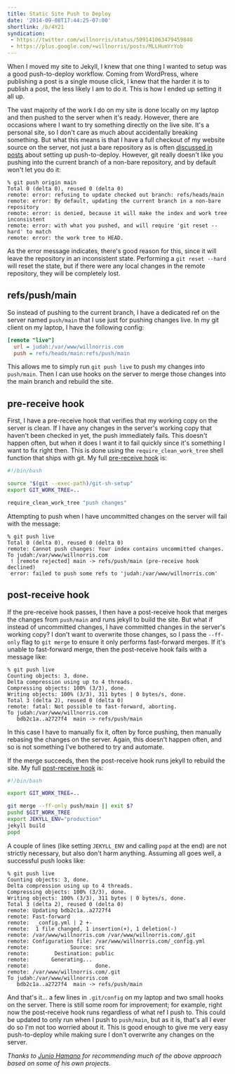 ```yaml
---
title: Static Site Push to Deploy
date: '2014-09-08T17:44:25-07:00'
shortlink: /b/4Y21
syndication:
 - https://twitter.com/willnorris/status/509141063479459840
 - https://plus.google.com/+willnorris/posts/MLLHumYrYob
---
```

When I moved my site to Jekyll, I knew that one thing I wanted to setup was a good push-to-deploy
workflow.  Coming from WordPress, where publishing a post is a single mouse click, I knew that the
harder it is to publish a post, the less likely I am to do it.  This is how I ended up setting it
all up.

The vast majority of the work I do on my site is done locally on my laptop and then pushed to the
server when it's ready.  However, there are occasions where I want to try something directly on the
live site.  It's a personal site, so I don't care as much about accidentally breaking something.
But what this means is that I have a full checkout of my website source on the server, not just a
bare repository as is often [discussed in posts][search] about setting up push-to-deploy.  However, 
git really doesn't like you pushing into the current branch of a non-bare repository, and by default
won't let you do it:

```
% git push origin main
Total 0 (delta 0), reused 0 (delta 0)
remote: error: refusing to update checked out branch: refs/heads/main
remote: error: By default, updating the current branch in a non-bare repository
remote: error: is denied, because it will make the index and work tree inconsistent
remote: error: with what you pushed, and will require 'git reset --hard' to match
remote: error: the work tree to HEAD.
```

As the error message indicates, there's good reason for this, since it will leave the repository in
an inconsistent state.  Performing a `git reset --hard` will reset the state, but if there were any
local changes in the remote repository, they will be completely lost.

## refs/push/main ##

So instead of pushing to the current branch, I have a dedicated ref on the server named
`push/main` that I use just for pushing changes live.  In my git client on my laptop, I have the
following config:

``` ini
[remote "live"]
  url = judah:/var/www/willnorris.com
  push = refs/heads/main:refs/push/main
```

This allows me to simply run `git push live` to push my changes into `push/main`.  Then I can use
hooks on the server to merge those changes into the main branch and rebuild the site.

## pre-receive hook ##

First, I have a pre-receive hook that verifies that my working copy on the server is clean.  If I
have any changes in the server's working copy that haven't been checked in yet, the push immediately
fails.  This doesn't happen often, but when it does I want it to fail quickly since it's something I
want to fix right then.  This is done using the `require_clean_work_tree` shell function that ships
with git.  My full [pre-receive hook][] is:

``` bash
#!/bin/bash

source "$(git --exec-path)/git-sh-setup"
export GIT_WORK_TREE=..

require_clean_work_tree "push changes"
```

Attempting to push when I have uncommitted changes on the server will fail with the message:

```
% git push live
Total 0 (delta 0), reused 0 (delta 0)
remote: Cannot push changes: Your index contains uncommitted changes.
To judah:/var/www/willnorris.com
 ! [remote rejected] main -> refs/push/main (pre-receive hook declined)
 error: failed to push some refs to 'judah:/var/www/willnorris.com'
```

## post-receive hook ##

If the pre-receive hook passes, I then have a post-receive hook that merges the changes from
`push/main` and runs jekyll to build the site.  But what if instead of uncommitted changes, I have
committed changes in the server's working copy?  I don't want to overwrite those changes, so I pass
the `--ff-only` flag to `git merge` to ensure it only performs fast-forward merges.  If it's unable
to fast-forward merge, then the post-receive hook fails with a message like:

```
% git push live
Counting objects: 3, done.
Delta compression using up to 4 threads.
Compressing objects: 100% (3/3), done.
Writing objects: 100% (3/3), 311 bytes | 0 bytes/s, done.
Total 3 (delta 2), reused 0 (delta 0)
remote: fatal: Not possible to fast-forward, aborting.
To judah:/var/www/willnorris.com
   bdb2c1a..a2727f4  main -> refs/push/main
```

In this case I have to manually fix it, often by force pushing, then manually rebasing the changes
on the server.  Again, this doesn't happen often, and so is not something I've bothered to try and
automate.

If the merge succeeds, then the post-receive hook runs jekyll to rebuild the site.  My full
[post-receive hook][] is:

``` bash
#!/bin/bash

export GIT_WORK_TREE=..

git merge --ff-only push/main || exit $?
pushd $GIT_WORK_TREE
export JEKYLL_ENV="production"
jekyll build
popd
```

A couple of lines (like setting `JEKYLL_ENV` and calling `popd` at the end) are not strictly
necessary, but also don't harm anything.  Assuming all goes well, a successful push looks like:

```
% git push live
Counting objects: 3, done.
Delta compression using up to 4 threads.
Compressing objects: 100% (3/3), done.
Writing objects: 100% (3/3), 311 bytes | 0 bytes/s, done.
Total 3 (delta 2), reused 0 (delta 0)
remote: Updating bdb2c1a..a2727f4
remote: Fast-forward
remote:  _config.yml | 2 +-
remote:  1 file changed, 1 insertion(+), 1 deletion(-)
remote: /var/www/willnorris.com /var/www/willnorris.com/.git
remote: Configuration file: /var/www/willnorris.com/_config.yml
remote:             Source: src
remote:        Destination: public
remote:       Generating...
remote:                     done.
remote: /var/www/willnorris.com/.git
To judah:/var/www/willnorris.com
   bdb2c1a..a2727f4  main -> refs/push/main
```

And that's it... a few lines in `.git/config` on my laptop and two small hooks on the server.  There
is still some room for improvement; for example, right now the post-receive hook runs regardless of
what ref I push to.  This could be updated to only run when I push to `push/main`, but as it is,
that's all I ever do so I'm not too worried about it.  This is good enough to give me very easy
push-to-deploy while making sure I don't overwrite any changes on the server.

_Thanks to [Junio Hamano][] for recommending much of the above approach based on some of his own
projects._

[search]: https://www.google.com/search?q=jekyll+push+to+deploy
[Jekyll docs]: http://jekyllrb.com/docs/deployment-methods/#git-post-receive-hook
[site repository]: https://github.com/willnorris/willnorris.com
[pre-receive hook]: https://github.com/willnorris/willnorris.com/blob/main/tools/pre-receive
[post-receive hook]: https://github.com/willnorris/willnorris.com/blob/main/tools/post-receive
[Junio Hamano]: http://git-blame.blogspot.com/
